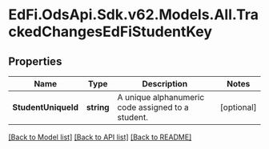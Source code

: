 # EdFi.OdsApi.Sdk.v62.Models.All.TrackedChangesEdFiStudentKey

## Properties

Name | Type | Description | Notes
------------ | ------------- | ------------- | -------------
**StudentUniqueId** | **string** | A unique alphanumeric code assigned to a student. | [optional] 

[[Back to Model list]](../../README.md#documentation-for-models) [[Back to API list]](../../README.md#documentation-for-api-endpoints) [[Back to README]](../../README.md)

